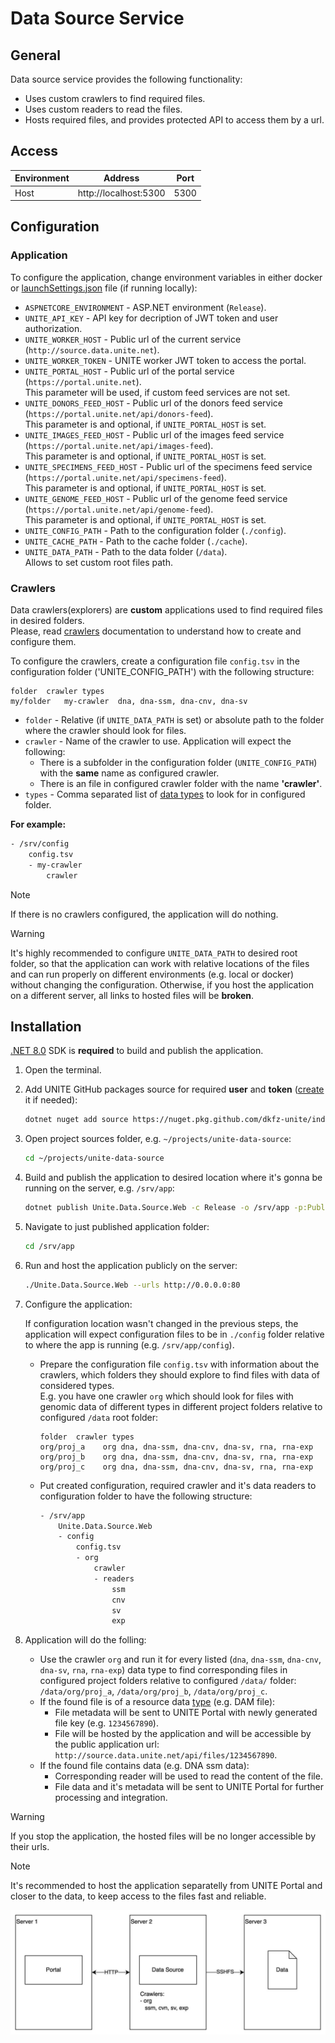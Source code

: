 # Data Source Service

## General
Data source service provides the following functionality:
- Uses custom crawlers to find required files.
- Uses custom readers to read the files.
- Hosts required files, and provides protected API to access them by a url.

## Access
Environment|Address|Port
-----------|-------|----
Host|http://localhost:5300|5300

## Configuration

### Application
To configure the application, change environment variables in either docker or [launchSettings.json](Unite.Data.Source.Web/Properties/launchSettings.json) file (if running locally):

- `ASPNETCORE_ENVIRONMENT` - ASP.NET environment (`Release`).
- `UNITE_API_KEY` - API key for decription of JWT token and user authorization.
- `UNITE_WORKER_HOST` - Public url of the current service (`http://source.data.unite.net`).
- `UNITE_WORKER_TOKEN` - UNITE worker JWT token to access the portal.
- `UNITE_PORTAL_HOST` - Public url of the portal service (`https://portal.unite.net`).  
    This parameter will be used, if custom feed services are not set.
- `UNITE_DONORS_FEED_HOST` - Public url of the donors feed service (`https://portal.unite.net/api/donors-feed`).  
    This parameter is and optional, if `UNITE_PORTAL_HOST` is set.
- `UNITE_IMAGES_FEED_HOST` - Public url of the images feed service (`https://portal.unite.net/api/images-feed`).  
    This parameter is and optional, if `UNITE_PORTAL_HOST` is set.
- `UNITE_SPECIMENS_FEED_HOST` - Public url of the specimens feed service (`https://portal.unite.net/api/specimens-feed`).  
    This parameter is and optional, if `UNITE_PORTAL_HOST` is set.
- `UNITE_GENOME_FEED_HOST` - Public url of the genome feed service (`https://portal.unite.net/api/genome-feed`).  
    This parameter is and optional, if `UNITE_PORTAL_HOST` is set.
- `UNITE_CONFIG_PATH` - Path to the configuration folder (`./config`).
- `UNITE_CACHE_PATH` - Path to the cache folder (`./cache`).
- `UNITE_DATA_PATH` - Path to the data folder (`/data`).  
    Allows to set custom root files path.

### Crawlers
Data crawlers(explorers) are **custom** applications used to find required files in desired folders.  
Please, read [crawlers](./Docs/crawler.md) documentation to understand how to create and configure them.

To configure the crawlers, create a configuration file `config.tsv` in the configuration folder ('UNITE_CONFIG_PATH') with the following structure:
```tsv
folder  crawler types
my/folder   my-crawler  dna, dna-ssm, dna-cnv, dna-sv
```

- `folder` - Relative (if `UNITE_DATA_PATH` is set) or absolute path to the folder where the crawler should look for files.
- `crawler` - Name of the crawler to use. Application will expect the following:
    - There is a subfolder in the configuration folder (`UNITE_CONFIG_PATH`) with the **same** name as configured crawler.
    - There is an file in configured crawler folder with the name **'crawler'**.
- `types` - Comma separated list of [data types](./Docs/types.md) to look for in configured folder.

**For example:**
```txt
- /srv/config
    config.tsv
    - my-crawler
        crawler
```

> [!Note]
> If there is no crawlers configured, the application will do nothing.

> [!Warning]
> It's highly recommended to configure `UNITE_DATA_PATH` to desired root folder, so that the application can work with relative locations of the files and can run properly on different environments (e.g. local or docker) without changing the configuration. Otherwise, if you host the application on a different server, all links to hosted files will be **broken**.


## Installation

[.NET 8.0](https://dotnet.microsoft.com/en-us/download/dotnet/8.0) SDK is **required** to build and publish the application.

1) Open the terminal.

2) Add UNITE GitHub packages source for required **user** and **token** ([create](https://docs.github.com/en/authentication/keeping-your-account-and-data-secure/managing-your-personal-access-tokens) it if needed):
    ```bash
    dotnet nuget add source https://nuget.pkg.github.com/dkfz-unite/index.json -n github -u ${USER} -p ${TOKEN} --store-password-in-clear-text
    ```

3) Open project sources folder, e.g. `~/projects/unite-data-source`:
    ```bash
    cd ~/projects/unite-data-source
    ```

4) Build and publish the application to desired location where it's gonna be running on the server, e.g. `/srv/app`:
    ```bash
    dotnet publish Unite.Data.Source.Web -c Release -o /srv/app -p:PublishSingleFile=true -p:EnableCompressionInSingleFile=true -p:DebugType=None --self-contained   
    ```

5) Navigate to just published application folder:
    ```bash
    cd /srv/app
    ```

6) Run and host the application publicly on the server:
    ```bash
    ./Unite.Data.Source.Web --urls http://0.0.0.0:80
    ```

7) Configure the application:

    If configuration location wasn't changed in the previous steps, the application will expect configuration files to be in `./config` folder relative to where the app is running (e.g. `/srv/app/config`).

    - Prepare the configuration file `config.tsv` with information about the crawlers, which folders they should explore to find files with data of considered types.  
    E.g. you have one crawler `org` which should look for files with genomic data of different types in different project folders relative to configured `/data` root folder:
        ```tsv
        folder  crawler types
        org/proj_a    org dna, dna-ssm, dna-cnv, dna-sv, rna, rna-exp
        org/proj_b    org dna, dna-ssm, dna-cnv, dna-sv, rna, rna-exp
        org/proj_c    org dna, dna-ssm, dna-cnv, dna-sv, rna, rna-exp
        ```
    - Put created configuration, required crawler and it's data readers to configuration folder to have the following structure:
        ```txt
        - /srv/app
            Unite.Data.Source.Web
            - config
                config.tsv
                - org
                    crawler
                    - readers
                        ssm
                        cnv
                        sv
                        exp
        ```

8) Application will do the folling:
    - Use the crawler `org` and run it for every listed (`dna`, `dna-ssm`, `dna-cnv`, `dna-sv`, `rna`, `rna-exp`) data type to find corresponding files in configured project folders relative to configured `/data/` folder: `/data/org/proj_a`, `/data/org/proj_b`, `/data/org/proj_c`.
    - If the found file is of a resource data [type](./Docs/types.md#resources) (e.g. DAM file):
        - File metadata will be sent to UNITE Portal with newly generated file key (e.g. `1234567890`).
        - File will be hosted by the application and will be accessible by the public application url: `http://source.data.unite.net/api/files/1234567890`.
    - If the found file contains data (e.g. DNA ssm data):
        - Corresponding reader will be used to read the content of the file.
        - File data and it's metadata will be sent to UNITE Portal for further processing and integration.

> [!Warning]
> If you stop the application, the hosted files will be no longer accessible by their urls.

> [!Note]
> It's recommended to host the application separatelly from UNITE Portal and closer to the data, to keep access to the files fast and reliable.

![Example architecture](./Docs/architecture.jpg)
